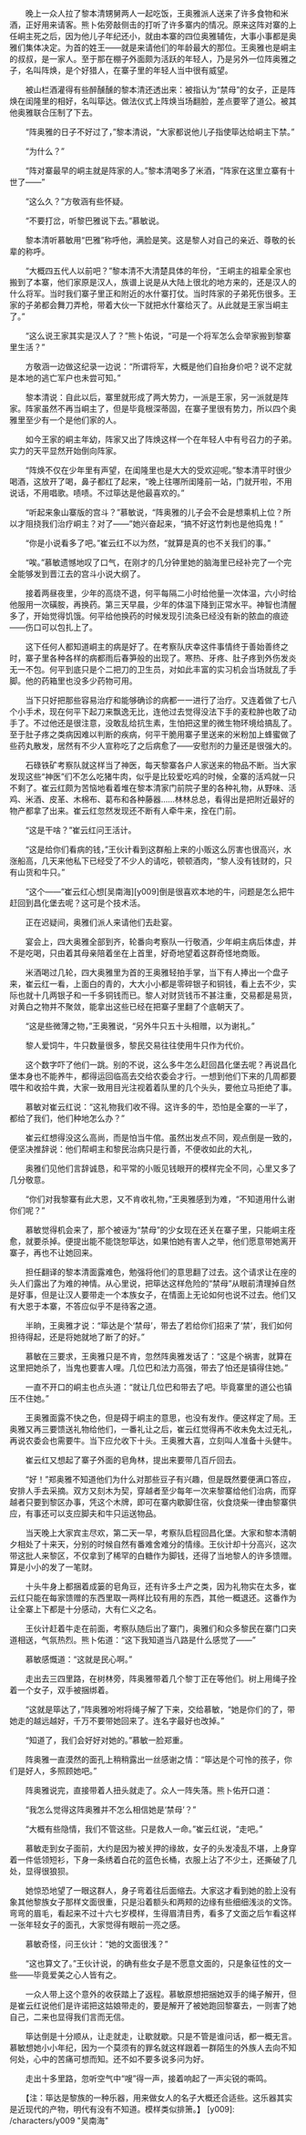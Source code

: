 　　晚上一众人拉了黎本清甥舅两人一起吃饭，王奥雅派人送来了许多食物和米酒，正好用来请客。熊卜佑旁敲侧击的打听了许多寨内的情况。原来这阵对寨的上任峒主死之后，因为他儿子年纪还小，就由本寨的四位奥雅辅佐，大事小事都是奥雅们集体决定。为首的姓王——就是来请他们的年龄最大的那位。王奥雅也是峒主的叔叔，是一家人。至于那在棚子外面颇为活跃的年轻人，乃是另外一位阵奥雅之子，名叫阵焕，是个好猎人，在寨子里的年轻人当中很有威望。

　　被山栏酒灌得有些醉醺醺的黎本清还透出来：被指认为“禁母”的女子，正是阵焕在闺隆里的相好，名叫筚达。做法仪式上阵焕当场翻脸，差点要宰了道公。被其他奥雅联合压制了下去。

　　“阵奥雅的日子不好过了，”黎本清说，“大家都说他儿子指使筚达给峒主下禁。”

　　“为什么？”

　　“阵对寨最早的峒主就是阵家的人。”黎本清喝多了米酒，“阵家在这里立寨有十世了——”

　　“这么久？”方敬涵有些怀疑。

　　“不要打岔，听黎巴雅说下去。”慕敏说。

　　黎本清听慕敏用“巴雅”称呼他，满脸是笑。这是黎人对自己的亲近、尊敬的长辈的称呼。

　　“大概四五代人以前吧？”黎本清不大清楚具体的年份，“王峒主的祖辈全家也搬到了本寨，他们家原是汉人，族谱上说是从大陆上很北的地方来的，还是汉人的什么将军。当时我们寨子里正和附近的水什寨打仗。当时阵家的子弟死伤很多。王家的子弟都会舞刀弄枪，带着大伙一下就把水什寨给灭了。从此就是王家当峒主了。”

　　“这么说王家其实是汉人了？”熊卜佑说，“可是一个将军怎么会举家搬到黎寨里生活？”

　　方敬涵一边做这纪录一边说：“所谓将军，大概是他们自抬身价吧？说不定就是本地的逃亡军户也未尝可知。”

　　黎本清说：自此以后，寨里就形成了两大势力，一派是王家，另一派就是阵家。阵家虽然不再当峒主了，但是毕竟根深蒂固，在寨子里很有势力，所以四个奥雅里至少有一个是他们家的人。

　　如今王家的峒主年幼，阵家又出了阵焕这样一个在年轻人中有号召力的子弟。实力的天平显然开始倒向阵家。

　　“阵焕不仅在少年里有声望，在闺隆里也是大大的受欢迎呢。”黎本清平时很少喝酒，这放开了喝，鼻子都红了起来，“晚上往哪所闺隆前一站，门就开啦，不用说话，不用唱歌。啧啧。不过筚达是他最喜欢的。”

　　“听起来象山寨版的宫斗？”慕敏说，“阵奥雅的儿子会不会是想乘机上位？所以才阻挠我们治疗峒主？对了——”她兴奋起来，“搞不好这竹刺也是他捣鬼！”

　　“你是小说看多了吧。”崔云红不以为然，“就算是真的也不关我们的事。”

　　“唉。”慕敏遗憾地叹了口气，在刚才的几分钟里她的脑海里已经补完了一个完全能够发到晋江去的宫斗小说大纲了。

　　接着两昼夜里，少年的高烧不退，何平每隔二小时给他量一次体温，六小时给他服用一次磺胺，再换药。第三天早晨，少年的体温下降到正常水平。神智也清醒多了，开始觉得饥饿。何平给他换药的时候发现引流条已经没有新的脓血的痕迹——伤口可以包扎上了。

　　这下任何人都知道峒主的病是好了。在考察队庆幸这件事情终于善始善终之时，寨子里各种各样的病都雨后春笋般的出现了。寒热、牙疼、肚子疼到外伤发炎无一不包。何平到底只是个二把刀的卫生员，对如此丰富的实习机会当场就乱了手脚。他的药箱里也没多少药物可用。

　　当下只好把那些容易治疗和能够确诊的病都一一进行了治疗。又连着做了七八个小手术，现在何平下起刀来飘逸无比，连他过去觉得没法下手的麦粒肿也敢了动手了。不过他还是很注意，没敢乱给抗生素，生怕把这里的微生物环境给搞乱了。至于肚子疼之类病因难以判断的疾病，何平干脆用寨子里送来的米粉加上蜂蜜做了些药丸散发，居然有不少人宣称吃了之后病愈了——安慰剂的力量还是很强大的。

　　石碌铁矿考察队就这样当了神医，每天黎寨各户人家送来的物品不断。当大家发现这些“神医”们不怎么吃猪牛肉，似乎是比较爱吃鸡的时候，全寨的活鸡就一只不剩了。崔云红颇为苦恼地看着堆在黎本清家门前院子里的各种礼物，从野味、活鸡、米酒、皮革、木棉布、葛布和各种藤器……林林总总，看得出是把附近最好的物产都拿了出来。崔云红忽然发现还不断有人牵牛来，拴在门前。

　　“这是干啥？”崔云红问王活计。

　　“这是给你们看病的钱，”王伙计看到这群船上来的小贩这么厉害也很高兴，水涨船高，几天来他私下已经受了不少人的请吃，顿顿酒肉，“黎人没有钱财的，只有山货和牛只。”

　　“这个——”崔云红心想[吴南海][y009]倒是很喜欢本地的牛，问题是怎么把牛赶回到昌化堡去呢？这可是个技术活。

　　正在迟疑间，奥雅们派人来请他们去赴宴。

　　宴会上，四大奥雅全部到齐，轮番向考察队一行敬酒，少年峒主病后体虚，并不是吃喝，只由着其母亲陪着坐在上首里，好奇地望着这群奇怪地商贩。

　　米酒喝过几轮，四大奥雅里为首的王奥雅轻拍手掌，当下有人捧出一个盘子来，崔云红一看，上面白的青的，大大小小都是零碎银子和铜钱，看上去不少，实际也就十几两银子和一千多铜钱而已。黎人对财货钱币不甚注重，交易都是易货，对黄白之物并不聚敛，能拿出这些已经在把寨子里翻了个底朝天了。

　　“这是些微薄之物，”王奥雅说，“另外牛只五十头相赠，以为谢礼。”

　　黎人爱饲牛，牛只数量很多，黎民交易往往使用牛只作为代价。

　　这个数字吓了他们一跳。别的不说，这么多牛怎么赶回昌化堡去呢？再说昌化堡本身也不能养牛，都得运回临高去交给农委会才行。一想到他们下来的几周都要喂牛和收拾牛粪，大家一致用目光注视着着队里的几个头头，要他立马拒绝了事。

　　慕敏对崔云红说：“这礼物我们收不得。这许多的牛，恐怕是全寨的一半了，都给了我们，他们种地怎么办？”

　　崔云红想得没这么高尚，而是怕当牛倌。虽然出发点不同，观点倒是一致的，便坚决推辞说：他们帮峒主和黎民治病只是行善，不便收如此的大礼，

　　奥雅们见他们言辞诚恳，和平常的小贩见钱眼开的模样完全不同，心里又多了几分敬意。

　　“你们对我黎寨有此大恩，又不肯收礼物，”王奥雅感到为难，“不知道用什么谢你们呢？”

　　慕敏觉得机会来了，那个被诬为“禁母”的少女现在还关在寨子里，只能峒主痊愈，就要杀掉。便提出能不能饶恕筚达，如果怕她有害人之举，他们愿意带她离开寨子，再也不让她回来。

　　担任翻译的黎本清面露难色，勉强将他们的意思翻了过去。这个请求让在座的头人们露出了为难的神情。从心里说，把筚达这样危险的“禁母”从眼前清理掉自然是好事，但是让汉人要带走一个本族女子，在情面上无论如何也说不过去。他们又有大恩于本寨，不答应似乎不是待客之道。

　　半晌，王奥雅才说：“筚达是个‘禁母’，带去了若给你们招来了‘禁’，我们如何担待得起，还是将她就地了断了的好。”

　　慕敏在三要求，王奥雅只是不肯，忽然阵奥雅发话了：“这是个祸害，就算在这里把她杀了，当鬼也要害人哩。几位巴和法力高强，带去了怕还是镇得住她。”

　　一直不开口的峒主也点头道：“就让几位巴和带去了吧。毕竟寨里的道公也镇压不住她。”

　　王奥雅面露不快之色，但是碍于峒主的意思，也没有发作。便这样定了局。王奥雅又再三要馈送礼物给他们，一番礼让之后，崔云红觉得再不收未免太过无礼，再说农委会也需要牛。当下应允收下十头。王奥雅大喜，立刻叫人准备十头健牛。

　　崔云红又想起了寨子外面的皂角林，提出来要带几百斤回去。

　　“好！”郑奥雅不知道他们为什么对那些豆子有兴趣，但是既然要便满口答应，安排人手去采摘。双方又刻木为契，穿越者至少每年一次来黎寨给他们治病，而穿越者只要到黎区办事，凭这个木牌，即可在寨内歇脚住宿，伙食烧柴一律由黎寨供应，有事还可以支应脚夫和牛只运送物品。

　　当天晚上大家宾主尽欢，第二天一早，考察队启程回昌化堡。大家和黎本清朝夕相处了十来天，分别的时候自然有番难舍难分的情缘。王伙计却十分高兴，这次带这批人来黎区，不仅拿到了稀罕的白糖作为脚钱，还得了当地黎人的许多馈赠。算是小小的发了一笔财。

　　十头牛身上都捆着成篓的皂角豆，还有许多土产之类，因为礼物实在太多，崔云红只能在每家馈赠的东西里取一两样比较有用的东西，其他一概退还。这番作为让全寨上下都是十分感动，大有仁义之名。

　　王伙计赶着牛走在前面，考察队随后出了寨门，奥雅们和众多黎民在寨门口夹道相送，气氛热烈。熊卜佑道：“这下我知道当八路是什么感觉了——”

　　慕敏感慨道：“这就是民心啊。”

　　走出去三四里路，在树林旁，阵奥雅带着几个黎丁正在等他们。树上用绳子拴着一个女子，双手被捆绑着。

　　“这就是筚达了，”阵奥雅吩咐将绳子解了下来，交给慕敏，“她是你们的了，带她走的越远越好，千万不要带她回来了。连名字最好也改掉。”

　　“知道了，我们会好好对她的。”慕敏一脸郑重。

　　阵奥雅一直漠然的面孔上稍稍露出一丝感谢之情：“筚达是个可怜的孩子，你们是好人，多照顾她吧。”

　　阵奥雅说完，直接带着人扭头就走了。众人一阵失落。熊卜佑开口道：

　　“我怎么觉得这阵奥雅并不怎么相信她是‘禁母’？”

　　“大概有些隐情，我们不管这些。只是救人一命。”崔云红说，“走吧。”

　　慕敏走到女子面前，大约是因为被关押的缘故，女子的头发凌乱不堪，上身穿着一件低领短衫，下身一条绣着白花的蓝色长桶，衣服上沾了不少土，还撕破了几处，显得很狼狈。

　　她惊恐地望了一眼这群人，身子弯着往后面缩去。大家这才看到她的脸上没有象其他黎族女子那样文面很重，只是沿着额头和两颊的边缘有些细细浅淡的文饰。弯弯的眉毛，看起来不过十六七岁模样，生得眉清目秀，看多了文面之后乍看这样一张年轻女子的面孔，大家觉得有眼前一亮之感。

　　慕敏奇怪，问王伙计：“她的文面很浅？”

　　“这也算文了。”王伙计说，的确有些女子是不愿意文面的，只是象征性的文一些——毕竟爱美之心人皆有之。

　　一众人带上这个意外的收获踏上了返程。慕敏原想把捆她双手的绳子解开，但是崔云红说他们是许诺把这姑娘带走的，要是解开了被她跑回黎寨去，一则害了她自己，二来也显得我们言而无信。

　　筚达倒是十分顺从，让走就走，让歇就歇。只是不管是谁问话，都一概无言。慕敏想她小小年纪，因为一个莫须有的罪名就这样跟着一群陌生的外族人去向不知何处，心中的苦痛可想而知。还不如不要多说多问为好。

　　走出十多里路，忽听空气中“嗖”得一声，接着响起了一声尖锐的嘶鸣。

　　【注：筚达是黎族的一种乐器，用来做女人的名子大概还合适些。这乐器其实是近现代的产物，明代有没有不知道。模样类似排箫。】
[y009]: /characters/y009 "吴南海"
